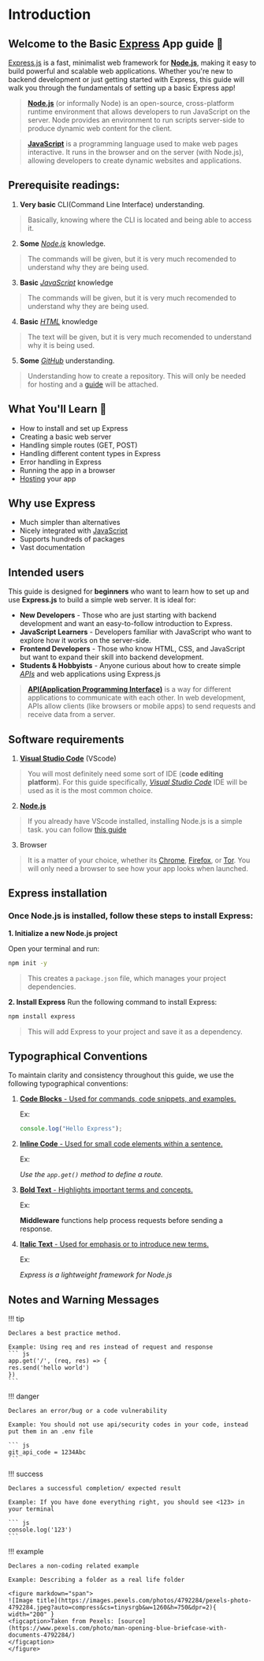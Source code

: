 # Introduction 

## Welcome to the Basic [Express][express] App guide :rocket:

[Express.js][express] is a fast, minimalist web framework for [**Node.js**][node], making it easy to build powerful and scalable web applications. Whether you're new to backend development or just getting started with Express, this guide will walk you through the fundamentals of setting up a basic Express app!

> [**Node.js**][node] (or informally Node) is an open-source, cross-platform runtime environment that allows developers to run JavaScript on the server. Node provides an environment to run scripts server-side to produce dynamic web content for the client.

> [**JavaScript**][js] is a programming language used to make web pages interactive. It runs in the browser and on the server (with Node.js), allowing developers to create dynamic websites and applications.

## Prerequisite readings:
1. **Very basic** CLI(Command Line Interface) understanding.
> Basically, knowing where the CLI is located and being able to access it.
2. **Some** [_Node.js_][node] knowledge.
> The commands will be given, but it is very much recomended to understand why they are being used.
3. **Basic** [_JavaScript_][js] knowledge
> The commands will be given, but it is very much recomended to understand why they are being used.
4. **Basic** [_HTML_][html] knowledge
> The text will be given, but it is very much recomended to understand why it is being used.
5. **Some** [_GitHub_][git] understanding.
> Understanding how to create a repository. This will only be needed for hosting and a [guide][gitGuide] will be attached.

## What You'll Learn :book:
- How to install and set up Express
- Creating a basic web server
- Handling simple routes (GET, POST)
- Handling different content types in Express
- Error handling in Express
- Running the app in a browser
- [Hosting](Glossary.md) your app

## Why use Express
- Much simpler than alternatives
- Nicely integrated with [JavaScript][js]
- Supports hundreds of packages
- Vast documentation

## Intended users
This guide is designed for **beginners** who want to learn how to set up and use **Express.js** to build a simple web server. It is ideal for:

* **New Developers** - Those who are just starting with backend development and want an easy-to-follow introduction to Express.
* **JavaScript Learners** - Developers familiar with JavaScript who want to explore how it works on the server-side.
* **Frontend Developers** - Those who know HTML, CSS, and JavaScript but want to expand their skill into backend development.
* **Students & Hobbyists** - Anyone curious about how to create simple [_APIs_][api] and web applications using Express.js

> [**API(Application Programming Interface)**][api] is a way for different applications to communicate with each other. In web development, APIs allow clients (like browsers or mobile apps) to send requests and receive data from a server.

## Software requirements

1. [**Visual Studio Code**][vscode] (VScode)
>You will most definitely need some sort of IDE (**code editing platform**). For this guide specifically, [_Visual Studio Code_][vscode] IDE will be used as it is the most common choice.
2. [**Node.js**][node]
>If you already have VScode installed, installing Node.js is a simple task. you can follow [this guide](https://docs.npmjs.com/downloading-and-installing-node-js-and-npm)
3. Browser
>It is a matter of your choice, whether its [Chrome][chrome], [Firefox][firefox], or [Tor][tor]. You will only need a browser to see how your app looks when launched.

## Express installation
### Once Node.js is installed, follow these steps to install Express:

**1. Initialize a new Node.js project**

Open your terminal and run: 
```sh
npm init -y
```
> This creates a `package.json` file, which manages your project dependencies.

**2. Install Express**
Run the following command to install Express: 

```sh 
npm install express
```
> This will add Express to your project and save it as a dependency.

## Typographical Conventions
To maintain clarity and consistency throughout this guide, we use the following typographical conventions:

1. <ins>**Code Blocks** - Used for commands, code snippets, and examples.</ins>
    
    Ex:
    ```js
    console.log("Hello Express");
    ```

2. <ins>**Inline Code** - Used for small code elements within a sentence.</ins>

    Ex:
    
    _Use the `app.get()` method to define a route._

3. <ins>**Bold Text** - Highlights important terms and concepts.</ins>
    
    Ex:

    **Middleware** functions help process requests before sending a response.

4. <ins>**Italic Text** - Used for emphasis or to introduce new terms.</ins>

    Ex: 

    _Express is a lightweight framework for Node.js_


## Notes and Warning Messages
!!! tip

    Declares a best practice method.
    
    Example: Using req and res instead of request and response
    ``` js
    app.get('/', (req, res) => {
    res.send('hello world')
    })
    ```

!!! danger

    Declares an error/bug or a code vulnerability

    Example: You should not use api/security codes in your code, instead put them in an .env file

    ``` js
    git_api_code = 1234Abc
    ```

!!! success

    Declares a successful completion/ expected result

    Example: If you have done everything right, you should see <123> in your terminal

    ``` js
    console.log('123')
    ```

!!! example

    Declares a non-coding related example

    Example: Describing a folder as a real life folder

    <figure markdown="span">
    ![Image title](https://images.pexels.com/photos/4792284/pexels-photo-4792284.jpeg?auto=compress&cs=tinysrgb&w=1260&h=750&dpr=2){ width="200" }
    <figcaption>Taken from Pexels: [source](https://www.pexels.com/photo/man-opening-blue-briefcase-with-documents-4792284/)
    </figcaption>
    </figure>



<!-- Links *********************************************-->
[express]: https://expressjs.com
[node]: https://nodejs.org/docs/latest/api/
[js]: https://developer.mozilla.org/en-US/docs/Web/JavaScript
[html]: https://developer.mozilla.org/en-US/docs/Web/HTML
[git]: github.com
[gitGuide]: https://docs.github.com/en/repositories/working-with-files/managing-files/adding-a-file-to-a-repository
[vscode]: https://code.visualstudio.com
[chrome]: https://www.google.com/intl/en_ca/chrome/dr/download/
[firefox]: https://www.mozilla.org/en-CA/firefox/new/
[tor]: https://www.torproject.org
[api]: https://www.postman.com/api-platform/api-documentation/#:~:text=API%20documentation%20is%20a%20set,of%20common%20requests%20and%20responses.
<!--*****************************************************-->